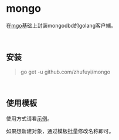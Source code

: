 # mongo
在[mgo](https://github.com/globalsign/mgo)基础上封装mongodbd的golang客户端。

<br>

## 安装

> go get -u github.com/zhufuyi/mongo

<br>

## 使用模板

使用方式请看[示例](https://github.com/zhufuyi/mongo/blob/master/example.go)。

如果想新建对象，通过模板批量修改名称即可。

<br>
